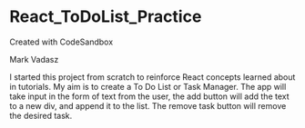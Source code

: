 # React_ToDoList_Practice
Created with CodeSandbox

Mark Vadasz

I started this project from scratch to reinforce React concepts learned about in tutorials. My aim is to create a To Do List or Task Manager. The app will take input in the form of text from the user, the add button will add the text to a new div, and append it to the list. The remove task button will remove the desired task.
